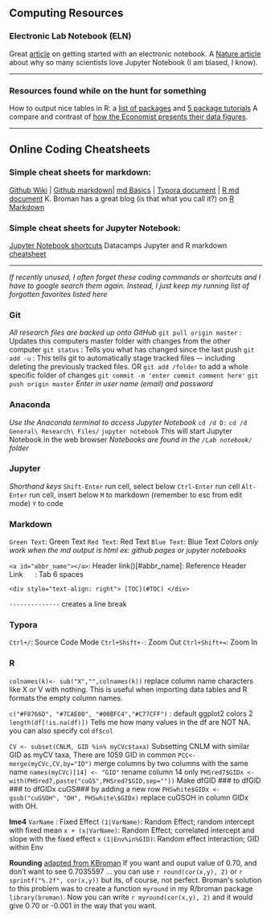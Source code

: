 

## Computing Resources 

### Electronic Lab Notebook (ELN)

Great [article](https://www.nature.com/articles/d41586-018-05895-3?utm_source=twt_nnc&utm_medium=social&utm_campaign=naturenews&sf195296490=1) on getting started with an electronic notebook.
A [Nature article](https://www.nature.com/articles/d41586-018-07196-1?tm_source=twt_nnc&utm_medium=social&utm_campaign=naturenews&sf201140318=1) about why so many scientists love Jupyter Notebook (I am biased, I know).

------

### Resources found while on the hunt for something

How to output nice tables in R: a [list of packages](https://community.rstudio.com/t/output-nice-looking-formatted-tables/1084) and [5 package tutorials](https://htmlpreview.github.io/?https://github.com/ropenscilabs/packagemetrics/blob/master/inst/examples/tableGallery.html)
A compare and contrast of [how the Economist presents their data figures](https://medium.economist.com/mistakes-weve-drawn-a-few-8cdd8a42d368).

------
## Online Coding Cheatsheets 

### Simple cheat sheets for markdown:

[Github Wiki](https://github.com/adam-p/markdown-here/wiki/Markdown-Cheatsheet) | [Github markdown](https://help.github.com/en/categories/writing-on-github)| [md Basics](https://www.markdownguide.org/basic-syntax/) | [Typora document](http://support.typora.io/Markdown-Reference/) | [R md document](https://bookdown.org/yihui/rmarkdown/html-document.html)
K. Broman has a great blog (is that what you call it?) on [R Markdown](https://kbroman.org/knitr_knutshell/pages/Rmarkdown.html)

### Simple cheat sheets for Jupyter Notebook:

[Jupyter Notebook shortcuts](http://maxmelnick.com/2016/04/19/python-beginner-tips-and-tricks.html)
Datacamps Jupyter and R markdown [cheatsheet](https://datacamp-community-prod.s3.amazonaws.com/48093c40-5303-45f4-bbf9-0c96c0133c40)

------

*If recently unused, I often forget these coding commands or shortcuts and I have to google search them again. Instead, I just keep my running list of forgotten favorites listed here*

### Git 

*All research files are backed up onto GitHub*
`git pull origin master` : Updates this computers master folder with changes from the other computer
`git status` : Tells you what has changed since the last push
`git add -u` : This tells git to automatically stage tracked files -- including deleting the previously tracked files.
    OR `git add /folder` to add a whole specific folder of changes
`git commit -m 'enter commit comment here'`
`git push origin master`
   *Enter in user name (email) and password*

### Anaconda 

*Use the Anaconda terminal to access Jupyter Notebook*
`cd /d D:`
`cd /d General\ Research\ Files/`
`jupyter notebook` This will start Jupyter Notebook in the web browser
   *Notebooks are found in the `/Lab notebook/` folder*

### Jupyter 

*Shorthand keys*
`Shift-Enter` run cell, select below
`Ctrl-Enter` run cell
`Alt-Enter` run cell, insert below
`M` to markdown (remember to esc from edit mode) `Y` to code

### Markdown 

`Green Text`: Green Text
`Red Text`: Red Text
`Blue Text`: Blue Text
*Colors only work when the md output is html ex: github pages or jupyter notebooks*

`<a id="abbr_name"></a>`: Header link()[#abbr_name]: Reference Header Link&nbsp;&nbsp;&nbsp;&nbsp;&nbsp;&nbsp;: Tab 6 spaces

`<div style="text-align: right"> [TOC](#TOC) </div>`

`--------------` creates a line break

### Typora 

`Ctrl+/`: Source Code Mode
`Ctrl+Shift+-`: Zoom Out
`Ctrl+Shift+=`: Zoom In

### R 

`colnames(k)<- sub("X","",colnames(k))` replace column name characters like X or V with nothing. This is useful when importing data tables and R formats the empty column names.

`c("#F8766D", "#7CAE00", "#00BFC4","#C77CFF")` : default ggplot2 colors
2
`length(df[!is.na(df)])` Tells me how many values in the df are NOT NA. you can also specify col `df$col`

`CV <- subset(CNLM, GID %in% myCVc$taxa)` Subsetting CNLM with similar GID as myCV taxa, There are 1059 GID in common
`PCC<- merge(myCVc,CV,by="ID")` merge columns by two columns with the same name
`names(myCVc)[14] <- "GID"` rename column 14 only
`PHSred7$GIDx <- with(PHSred7,paste("cuGS",PHSred7$GID,sep=""))` Make dfGID ### to dfGID ### to dfGIDx cuGS### by adding a new row
`PHSwhite$GIDx <- gsub("cuGSOH", "OH", PHSwhite\$GIDx)` replace cuGSOH in column GIDx with OH.

**lme4**
`VarName` : Fixed Effect
`(1|VarName)`: Random Effect; random intercept with fixed mean
`x + (x|VarName)`: Random Effect; correlated intercept and slope with the fixed effect `x`
`(1|Env%in%GID)`: Random effect interaction; GID within Env

**Rounding** [adapted from KBroman](https://kbroman.org/knitr_knutshell/pages/Rmarkdown.html)
If you want and ouput value of 0.70, and don’t want to see 0.7035597 ... you can use `r round(cor(x,y), 2)` or `r sprintf("%.2f", cor(x,y))` but its, of course, not perfect.
Broman's solution to this problem was to create a function `myround` in my R/broman package `library(broman)`. Now you can write `r myround(cor(x,y), 2)` and it would give 0.70 or -0.001 in the way that you want.
